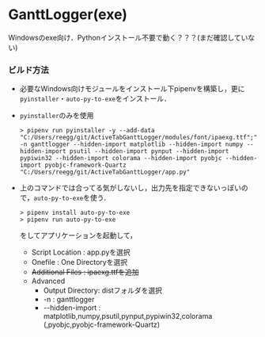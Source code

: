 # GanttLogger(exe)
Windowsのexe向け．Pythonインストール不要で動く？？？(まだ確認していない)

### ビルド方法
- 必要なWindows向けモジュールをインストール下pipenvを構築し，更に`pyinstaller`・`auto-py-to-exe`をインストール．
- `pyinstaller`のみを使用
    ```
    > pipenv run pyinstaller -y --add-data "C:/Users/reegg/git/ActiveTabGanttLogger/modules/font/ipaexg.ttf";"config/ipaexg.ttf" -n ganttlogger --hidden-import matplotlib --hidden-import numpy --hidden-import psutil --hidden-import pynput --hidden-import pypiwin32 --hidden-import colorama --hidden-import pyobjc --hidden-import pyobjc-framework-Quartz  "C:/Users/reegg/git/ActiveTabGanttLogger/app.py"
    ```

- 上のコマンドでは合ってる気がしないし，出力先を指定できないっぽいので，`auto-py-to-exe`を使う．
    ```
    > pipenv install auto-py-to-exe
    > pipenv run auto-py-to-exe
    ```
    をしてアプリケーションを起動して，
    - Script Location  : app.pyを選択
    - Onefile          : One Directoryを選択
    - ~~Additional Files : ipaexg.ttfを追加~~
    - Advanced
        - Output Directory: distフォルダを選択
        - -n              : ganttlogger
        - --hidden-import : matplotlib,numpy,psutil,pynput,pypiwin32,colorama (,pyobjc,pyobjc-framework-Quartz)
